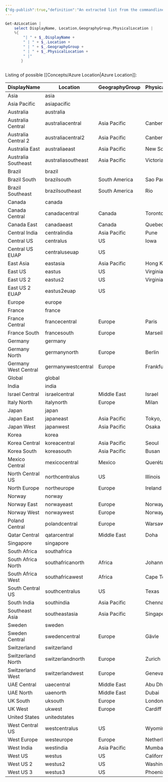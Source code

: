 ```yaml
---
{"dg-publish":true,"definition":"An extracted list from the commandline tools for reference","tags":["concept/SRE/cloud/azure"],"creation_date":"2024-05-02 18:40","permalink":"/concepts/azure-location-example-listing/","dgPassFrontmatter":true}
---
```


```powershell
Get-AzLocation | 
	select DisplayName, Location,GeographyGroup,PhysicalLocation | 
	%{ 
		"| " + $_.DisplayName + 
		" | " + $_.Location + 
		" | " + $_.GeographyGroup + 
		" | " + $_.PhysicalLocation + 
		" |"
	   }
 
```

Listing of possible [[Concepts/Azure Location\|Azure Location]]:

| DisplayName          | Location           | GeographyGroup | PhysicalLocation |
| -------------------- | ------------------ | -------------- | ---------------- |
| Asia                 | asia               |                |                  |
| Asia Pacific         | asiapacific        |                |                  |
| Australia            | australia          |                |                  |
| Australia Central    | australiacentral   | Asia Pacific   | Canberra         |
| Australia Central 2  | australiacentral2  | Asia Pacific   | Canberra         |
| Australia East       | australiaeast      | Asia Pacific   | New South Wales  |
| Australia Southeast  | australiasoutheast | Asia Pacific   | Victoria         |
| Brazil               | brazil             |                |                  |
| Brazil South         | brazilsouth        | South America  | Sao Paulo State  |
| Brazil Southeast     | brazilsoutheast    | South America  | Rio              |
| Canada               | canada             |                |                  |
| Canada Central       | canadacentral      | Canada         | Toronto          |
| Canada East          | canadaeast         | Canada         | Quebec           |
| Central India        | centralindia       | Asia Pacific   | Pune             |
| Central US           | centralus          | US             | Iowa             |
| Central US EUAP      | centraluseuap      | US             |                  |
| East Asia            | eastasia           | Asia Pacific   | Hong Kong        |
| East US              | eastus             | US             | Virginia         |
| East US 2            | eastus2            | US             | Virginia         |
| East US 2 EUAP       | eastus2euap        | US             |                  |
| Europe               | europe             |                |                  |
| France               | france             |                |                  |
| France Central       | francecentral      | Europe         | Paris            |
| France South         | francesouth        | Europe         | Marseille        |
| Germany              | germany            |                |                  |
| Germany North        | germanynorth       | Europe         | Berlin           |
| Germany West Central | germanywestcentral | Europe         | Frankfurt        |
| Global               | global             |                |                  |
| India                | india              |                |                  |
| Israel Central       | israelcentral      | Middle East    | Israel           |
| Italy North          | italynorth         | Europe         | Milan            |
| Japan                | japan              |                |                  |
| Japan East           | japaneast          | Asia Pacific   | Tokyo, Saitama   |
| Japan West           | japanwest          | Asia Pacific   | Osaka            |
| Korea                | korea              |                |                  |
| Korea Central        | koreacentral       | Asia Pacific   | Seoul            |
| Korea South          | koreasouth         | Asia Pacific   | Busan            |
| Mexico Central       | mexicocentral      | Mexico         | Querétaro State  |
| North Central US     | northcentralus     | US             | Illinois         |
| North Europe         | northeurope        | Europe         | Ireland          |
| Norway               | norway             |                |                  |
| Norway East          | norwayeast         | Europe         | Norway           |
| Norway West          | norwaywest         | Europe         | Norway           |
| Poland Central       | polandcentral      | Europe         | Warsaw           |
| Qatar Central        | qatarcentral       | Middle East    | Doha             |
| Singapore            | singapore          |                |                  |
| South Africa         | southafrica        |                |                  |
| South Africa North   | southafricanorth   | Africa         | Johannesburg     |
| South Africa West    | southafricawest    | Africa         | Cape Town        |
| South Central US     | southcentralus     | US             | Texas            |
| South India          | southindia         | Asia Pacific   | Chennai          |
| Southeast Asia       | southeastasia      | Asia Pacific   | Singapore        |
| Sweden               | sweden             |                |                  |
| Sweden Central       | swedencentral      | Europe         | Gävle            |
| Switzerland          | switzerland        |                |                  |
| Switzerland North    | switzerlandnorth   | Europe         | Zurich           |
| Switzerland West     | switzerlandwest    | Europe         | Geneva           |
| UAE Central          | uaecentral         | Middle East    | Abu Dhabi        |
| UAE North            | uaenorth           | Middle East    | Dubai            |
| UK South             | uksouth            | Europe         | London           |
| UK West              | ukwest             | Europe         | Cardiff          |
| United States        | unitedstates       |                |                  |
| West Central US      | westcentralus      | US             | Wyoming          |
| West Europe          | westeurope         | Europe         | Netherlands      |
| West India           | westindia          | Asia Pacific   | Mumbai           |
| West US              | westus             | US             | California       |
| West US 2            | westus2            | US             | Washington       |
| West US 3            | westus3            | US             | Phoenix          |